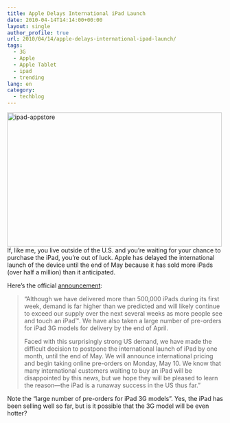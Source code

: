 ```yaml
---
title: Apple Delays International iPad Launch
date: 2010-04-14T14:14:00+00:00
layout: single
author_profile: true
url: 2010/04/14/apple-delays-international-ipad-launch/
tags:
  - 3G
  - Apple
  - Apple Tablet
  - ipad
  - trending
lang: en
category: 
  - techblog
---
```

[<img title="ipad-appstore" border="0" alt="ipad-appstore" src="http://lh5.ggpht.com/_vaUVXcmC3OI/S8XG0V2WRBI/AAAAAAAAB64/ssjb912T1-k/ipad-appstore_thumb%5B3%5D.jpg?imgmax=800" width="500" height="312" />](http://lh3.ggpht.com/_vaUVXcmC3OI/S8XGuoqj0HI/AAAAAAAAB60/PP-5BQF6J24/s1600-h/ipad-appstore%5B5%5D.jpg) If, like me, you live outside of the U.S. and you’re waiting for your chance to purchase the iPad, you’re out of luck. Apple has delayed the international launch of the device until the end of May because it has sold more iPads (over half a million) than it anticipated. 

Here’s the official [announcement](http://www.apple.com/pr/library/2010/04/14advisory_ipad.html): 

> “Although we have delivered more than 500,000 iPads during its first week, demand is far higher than we predicted and will likely continue to exceed our supply over the next several weeks as more people see and touch an iPad™. We have also taken a large number of pre-orders for iPad 3G models for delivery by the end of April. 
> 
> Faced with this surprisingly strong US demand, we have made the difficult decision to postpone the international launch of iPad by one month, until the end of May. We will announce international pricing and begin taking online pre-orders on Monday, May 10. We know that many international customers waiting to buy an iPad will be disappointed by this news, but we hope they will be pleased to learn the reason—the iPad is a runaway success in the US thus far.”

Note the “large number of pre-orders for iPad 3G models”. Yes, the iPad has been selling well so far, but is it possible that the 3G model will be even hotter?